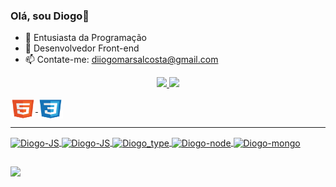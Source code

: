 ### Olá, sou Diogo👋

- 🔭 Entusiasta da Programação
- 🌱 Desenvolvedor Front-end
- 📫 Contate-me: diiogomarsalcosta@gmail.com

<div align="center">
  <a href="https://github.com/D1ogooo">
  <img height="180em" src="https://github-readme-stats.vercel.app/api?username=D1ogooo&show_icons=true&theme=dracula&include_all_commits=true&count_private=true"/>
  <img height="180em" src="https://github-readme-stats.vercel.app/api/top-langs/?username=D1ogooo&layout=compact&langs_count=7&theme=dracula"/>
</div>
<div style="display: inline_block"><br>
  <img align="center" alt="Diogo-HTML" height="30" width="40" src="https://raw.githubusercontent.com/devicons/devicon/master/icons/html5/html5-original.svg"/>
  <img align="center" alt="Diogo-CSS" height="30" width="40" src="https://raw.githubusercontent.com/devicons/devicon/master/icons/css3/css3-original.svg"/>

  <hr>
<img align="center" alt="Diogo-JS" height="30" width="40" src="https://cdn.jsdelivr.net/gh/devicons/devicon/icons/javascript/javascript-plain.svg"/>
<img align="center" alt="Diogo-JS" height="30" width="40" src="https://cdn.jsdelivr.net/gh/devicons/devicon/icons/react/react-original.svg"/>
<img align="center" alt="Diogo_type" height="30" width="40" src="https://cdn.jsdelivr.net/gh/devicons/devicon/icons/typescript/typescript-original.svg" />  
<img align="center" alt="Diogo-node" height="30" width="40" src="https://cdn.jsdelivr.net/gh/devicons/devicon/icons/nodejs/nodejs-original.svg" />
<img align="center" alt="Diogo-mongo" height="30" width="40" src="https://cdn.jsdelivr.net/gh/devicons/devicon/icons/mongodb/mongodb-original.svg"/>
  
  ##
 
<div> 
  <a href = "mailto:contatodiiogomarsalcosta@gmail.com"><img src="https://img.shields.io/badge/-Gmail-%23333?style=for-the-badge&logo=gmail&logoColor=white" target="_blank"></a>
</div>
